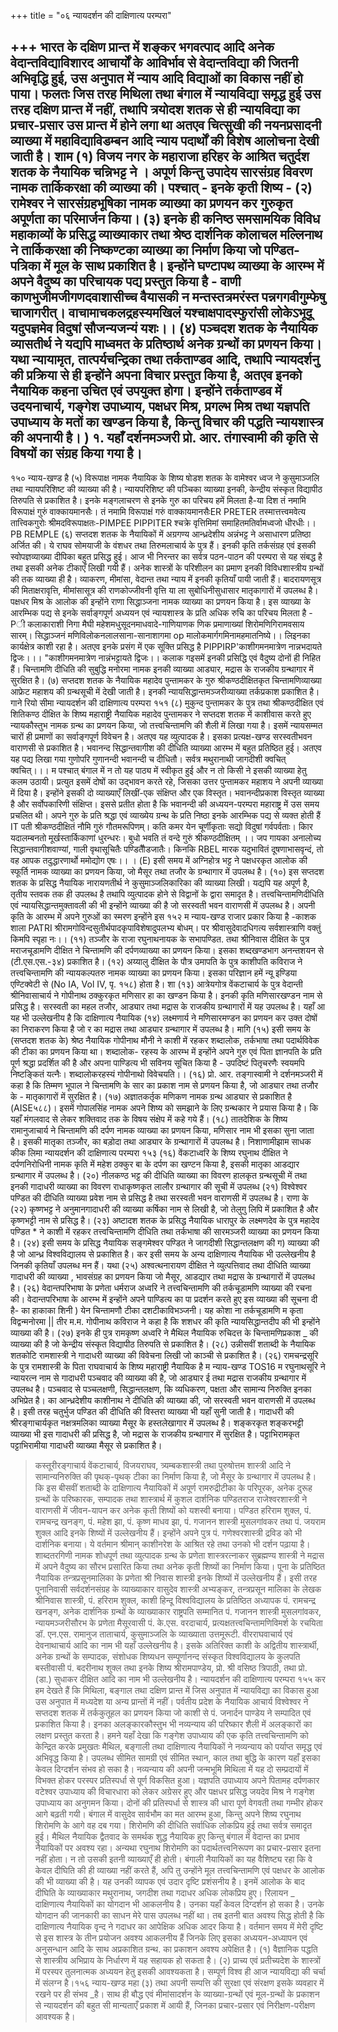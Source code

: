 +++
title = "०६ न्यायदर्शन की दाक्षिणात्य परम्परा"

+++
भारत के दक्षिण प्रान्त में शङ्कर भगवत्पाद आदि अनेक वेदान्तविद्याविशारद आचार्यों के आविर्भाव से वेदान्तविद्या की जितनी अभिवृद्धि हुई, उस अनुपात में न्याय आदि विद्याओं का विकास नहीं हो पाया। फलतः जिस तरह मिथिला तथा बंगाल में न्यायविद्या समृद्ध हुई उस तरह दक्षिण प्रान्त में नहीं, तथापि त्रयोदश शतक से ही न्यायविद्या का प्रचार-प्रसार उस प्रान्त में होने लगा था अतएव चित्सुखी की नयनप्रसादनी व्याख्या में महाविद्याविडम्बन
आदि न्याय पदार्थों की विशेष आलोचना देखी जाती है। शाम (१) विजय नगर के महाराजा हरिहर के आश्रित चतुर्दश शतक के नैयायिक चन्निभट्ट ने
। अपूर्ण किन्तु उपादेय सारसंग्रह विवरण नामक तार्किकरक्षा की व्याख्या की। पश्चात् - इनके कृती शिष्य - (२) रामेश्वर ने सारसंग्रहभूषिका नामक व्याख्या का प्रणयन कर गुरुकृत अपूर्णता का
परिमार्जन किया। (३) इनके ही कनिष्ठ समसामयिक विविध महाकाव्यों के प्रसिद्ध व्याख्याकार तथा श्रेष्ठ
दार्शनिक कोलाचल मल्लिनाथ ने तार्किकरक्षा की निष्कण्टका व्याख्या का निर्माण किया जो पण्डित-पत्रिका में मूल के साथ प्रकाशित है। इन्होंने घण्टापथ व्याख्या के
आरम्भ में अपने वैदुष्य का परिचायक पद्य प्रस्तुत किया है - वाणी काणभुजीमजीगणदवाशासीच्च वैयासकी
न मन्तस्तत्रमरंस्त पन्नगगवीगुम्फेषु चाजागरीत्। वाचामाचकलद्रहस्यमखिलं यश्चाक्षपादस्फुरांसी
लोकेऽभूदू यदुपज्ञमेव विदुषां सौजन्यजन्यं यशः।। (४) पञ्चदश शतक के नैयायिक व्यासतीर्थ ने यद्यपि माध्वमत के प्रतिष्ठार्थ अनेक ग्रन्थों
का प्रणयन किया। यथा न्यायामृत, तात्पर्यचन्द्रिका तथा तर्कताण्डव आदि, तथापि न्यायदर्शनु की प्रक्रिया से ही इन्होंने अपना विचार प्रस्तुत किया है, अतएव इनको नैयायिक कहना उचित एवं उपयुक्त होगा। इन्होंने तर्कताण्डव में उदयनाचार्य, गङ्गेश उपाध्याय, पक्षधर मिश्र, प्रगल्भ मिश्र तथा यज्ञपति उपाध्याय के मतों का
खण्डन किया है, किन्तु विचार की पद्धति न्यायशास्त्र की अपनायी है। )
१. यहाँ दर्शनमञ्जरी प्रो. आर. तंगास्वामी की कृति से विषयों का संग्रह किया गया है।
-
१५०
न्याय-खण्ड
है
(५) विरूपाक्ष नामक नैयायिक के शिष्य षोडश शतक के वामेश्वर ध्वज ने कुसुमाञ्जलि
तथा न्यायपरिशिष्ट की व्याख्या की है। न्यायपरिशिष्ट की पञ्चिका व्याख्या इनकी, केन्द्रीय संस्कृत विद्यापीठ तिरुपति से प्रकाशित है। इनके मङ्गलाचरण से इनके गुरु का परिचय हमें मिलता है-या दिश
तं नमामि विरूपाक्षं गुरुं वाक्कायमानसैः। तं नमामि विरूपाक्षं गरुं वाक्कायमानसैःER PRETER तस्मात्तत्त्वमवेत्य तात्त्विकगुरोः श्रीमदविरूपाक्षतः-PIMPEE PIPPITER
श्चक्रे वृत्तिमिमां समाहितमतिर्वामध्वजो धीरधीः।।PB REMPLE (६) सप्तदश शतक के नैयायिकों में अग्रगण्य आन्ध्रदेशीय अन्नंभट्ट ने असाधारण प्रतिष्ठा
अर्जित की। ये राघव सोमयाजी के वंशधर तथा तिरुमलाचार्य के पुत्र हैं। इनकी कृति
तर्कसंग्रह एवं इसकी स्वोपज्ञव्याख्या दीपिका बहुत प्रसिद्ध हुई। आज भी निरन्तर का सर्वत्र पठन-पाठन की परम्परा से यह संबद्ध है तथा इसकी अनेक टीकाएँ लिखी
गयी हैं। अनेक शास्त्रों के परिशीलन का प्रमाण इनकी विविधशास्त्रीय ग्रन्थों की तक व्याख्या ही है। व्याकरण, मीमांसा, वेदान्त तथा न्याय में इनकी कृतियाँ पायी जाती
हैं। बादरायणसूत्र की मिताक्षरावृत्ति, मीमांसासूत्र की राणकोज्जीवनी वृत्ति या ला सुबोधिनीसुधासार मातृकागारों में उपलब्ध है। पक्षधर मिश्र के आलोक की इन्होंने राणा सिद्धाञ्जना नामक व्याख्या का प्रणयन किया है। इस व्याख्या के आरम्भिक पद्य
से इनके सर्वाङ्गपूर्ण अध्ययन एवं न्यायशास्त्र के प्रति अधिक रुचि का परिचय मिलता है -Pी कलाकाराशी निगा
मैघी महेशमधुसूदनमाधवादे-गाणियाणक णिक प्रमाणाख्यां शिरोमणिगिरामवसाय सारम्।
सिद्धाञ्जनं मणिविलोकनलालसाना-सानाशागमा
op मालोकमार्गगमिनामहमातनिष्ये।। लिइनका कार्यक्षेत्र काशी रहा है। अतएव इनके प्रसंग में एक सूक्ति प्रसिद्ध है PIPPIRP'काशीगमनमात्रेण नान्नभदायते द्विजः।।।
"काशीगमनमात्रेण नान्नंभट्टायते द्विजः।। कलाक गइसमें इनकी प्रसिद्धि एवं वैदुष्य दोनों ही निहित हैं। चिन्तामणि दीधिति की सुबुद्धि मनोरमा नामक इनकी व्याख्या आड्यार, मद्रास के राजकीय ग्रन्थागार में सुरक्षित है। (७) सप्तदश शतक के नैयायिक महादेव पुन्तामकर के गुरु श्रीकण्ठदीक्षितकृत
चिन्तामणिव्याख्या आफ्रेट महाशय की ग्रन्थसूची में देखी जाती है। इनकी न्यायसिद्धान्तमञ्जरीव्याख्या तर्कप्रकाश प्रकाशित है। गाने रियो
सीमा
न्यायदर्शन की दाक्षिणात्य परम्परा
१५१ (८) मुकुन्द पुन्तामकर के पुत्र तथा श्रीकण्ठदीक्षित एवं शितिकण्ठ दीक्षित के शिष्य
महाराष्ट्री नैयायिक महादेव पुन्तामकर ने सप्तदश शतक में काशीवास करते हुए न्यायकौस्तुभ नामक ग्रन्थ का प्रणयन किया, जो तत्त्वचिन्तामणि की शैली में लिखा गया है। इसमें न्यायसम्मत चारों ही प्रमाणों का सर्वाङ्गपूर्ण विवेचन है। अतएव यह व्युत्पादक है। इसका प्रत्यक्ष-खण्ड सरस्वतीभवन वाराणसी से प्रकाशित है। भवानन्द सिद्धान्तवागीश की दीधिति व्याख्या आरम्भ में बहुत प्रतिष्ठित हुई। अतएव यह पद्य लिखा गया
गुणोपरि गुणानन्दी भवानन्दी च दीधितौ।
सर्वत्र मथुरानाथी जागदीशी क्वचित् क्वचित्।।। म पश्चात् बंगाल में न तो यह पाठ्य में स्वीकृत हुई और न तो किसी ने इसकी व्याख्या हेतु कलम उठायी। प्रत्युत इसमें दोषों का उद्भावन करते रहे, जिसका उत्तर पुन्तामकर महाशय ने अपनी व्याख्या में दिया है। इन्होंने इसकी दो व्याख्याएँ लिखीं-एक संक्षिप्त
और एक विस्तृत। भवानन्दीप्रकाश विस्तृत व्याख्या है और सर्वोपकारिणी संक्षिप्त। इससे प्रतीत होता है कि भवानन्दी की अध्ययन-परम्परा महाराष्ट्र में उस समय प्रचलित थी। अपने गुरु के प्रति श्रद्धा एवं व्याख्येय ग्रन्थ के प्रति निष्ठा इनके आरम्भिक पद्य से व्यक्त होती हैं
IT पती श्रीकण्ठदीक्षितं नौमि गुरुं गौतमरूपिणम्। कति कमर
येन चूर्णीकृताः सद्यो विदुषां गर्वपर्वताः। किार यदालम्बनतो मूर्खस्तार्किकाणां धुरन्धरः। बुधो भवति तं वन्दे गुरुं श्रीकण्ठदीक्षितम् ।। जप गायका
अनालोच्य सिद्धान्तवागीशवाण्यां, गाली वृथासूचितैः पण्डितैौडजातैः। किनकि RBEL मारक यदुभावितं दूषणाभासवृन्दं, तो वह आपक
तदुद्धारणार्थो ममोद्योग एषः।। । (E) इसी समय में अग्निहोत्र भट्ट ने पक्षधरकृत आलोक की स्फूर्ति नामक व्याख्या का
प्रणयन किया, जो मैसूर तथा तजौर के ग्रन्थागार में उपलब्ध है। (१०) इस सप्तदश शतक के प्रसिद्ध नैयायिक नारायणतीर्थ ने कुसुमाञ्जलिकारिका की
व्याख्या लिखी। यद्यपि यह अपूर्ण है, तृतीय स्तवक तक ही उपलब्ध है तथापि व्युत्पादक होने से विद्वानों के द्वारा समादृत है। तत्त्वचिन्तामणिदीधिति एवं न्यायसिद्धान्तमुक्तावली की भी इन्होंने व्याख्या की है जो सरस्वती भवन वाराणसी में उपलब्ध है। अपनी कृति के आरम्भ में अपने गुरुओं का स्मरण इन्होंने इस
१५२
म न्याय-खण्ड राजार प्रकार किया है -काशक शाला PATRI श्रीरामगोविन्दसुतीर्थपादकृपाविशेषादुपलभ्य बोधम्। पर
श्रीवासुदेवादधिगत्य सर्वशास्त्राणि वक्तुं किमपि स्पृहा नः।।
(११) तञ्जौर के राजा रघुनाथनायक के सभापण्डित. तथा श्रीनिवास दीक्षित के पुत्र मराजचूडामणि दीक्षित ने चिन्तामणि की दर्पणव्याख्या का प्रणयन किया। इसका
शब्दखण्डभाग अनन्तशयन से (टी.एस.एस.-३४) प्रकाशित है। (१२) अय्यालु दीक्षित के पौत्र उमापति के पुत्र काशीपति कविराज ने तत्त्वचिन्तामणि की
न्यायकल्पतरु नामक व्याख्या का प्रणयन किया। इसका परिज्ञान हमें न्यू इण्डिया
एण्टिक्वेटी से (No IA, Vol IV, पृ. १५८) होता है। शा (१३) आत्रेयगोत्र वेंकटाचार्य के पुत्र वेदान्ती श्रीनिवासाचार्य ने गोपीनाथ ठक्कुरकृत मणिसार हा का खण्डन किया है। इनकी कृति मणिसारखण्डन नाम से प्रसिद्ध है। सरस्वती का महल तजौर, आड्यार तथा मद्रास के राजकीय ग्रन्थागारों में यह उपलब्ध है। यहाँ
आ यह भी उल्लेखनीय है कि दाक्षिणात्य नैयायिक (१४) लक्ष्मणार्य ने मणिसारमण्डन का प्रणयन कर उक्त दोषों का निराकरण किया है जो र
का मद्रास तथा आड्यार ग्रन्थागार में उपलब्ध है।
मागि (१५) इसी समय के (सप्तदश शतक के) श्रेष्ठ नैयायिक गोपीनाथ मौनी ने काशी में
रहकर शब्दालोक, तर्कभाषा तथा पदार्थविवेक की टीका का प्रणयन किया था। शब्दालोक- रहस्य के आरम्भ में इन्होंने अपने गुरु एवं पिता ज्ञानपति के प्रति पूर्ण श्रद्धा प्रदर्शित की है और अपना पाण्डित्य भी सविनय सूचित किया है -
उपदिष्टं पितृचरणैः स्वयमपि निष्टङ्कितं यत्नैः।
शब्दालोकरहस्यं गोपीनाथो विवेचयति।। (१६) प्रो. आर. तङ्गास्वामी ने दर्शनमञ्जरी में कहा है कि तिम्मण भूपाल ने चिन्तामणि
के सार का प्रकाश नाम से प्रणयन किया है, जो आड्यार तथा तजौर के - मातृकागारों में सुरक्षित है। (१७) अज्ञातकर्तृक मणिकण नामक ग्रन्थ आड्यार से प्रकाशित है (AISE५८८)। इसमें
गोपालसिंह नामक अपने शिष्य को समझाने के लिए ग्रन्थकार ने प्रयास किया है। कि यहाँ मंगलवाद से लेकर शक्तिवाद तक के विषय संक्षेप में कहे गये हैं। (१८) तातदेशिक के शिष्य रामानुजाचार्य ने चिन्तामणि की दर्पण नामक व्याख्या का
प्रणयन किया, मणिसार नाम भी इसका सुना जाता है। इसकी मातृका तञ्जौर, का बड़ोदा तथा आड्यार के ग्रन्थागारों में उपलब्ध है। निशाणामीझाम
साधक कीक लिमा
न्यायदर्शन की दाक्षिणात्य परम्परा
१५३ (१६) वेंकटाध्वरि के शिष्य रघुनाथ दीक्षित ने दर्पणनिरोधिनी नामक कृति में महेश ठक्कुर बा के दर्पण का खण्टन किया है, इसकी मातृका आडद्यार ग्रन्थागार में उपलब्ध है। (२०) नीलकण्ठ भट्ट की दीधिति व्याख्या का विवरण हालकृत ग्रन्थसूची में तथा इनकी
गादाधरी व्याख्या का विवरण राधाकृष्णकृत लालौर ग्रन्थागार की सूची में उपलब्ध
(२१) विश्वेश्वर पण्डित की दीधिति व्याख्या प्रवेश नाम से प्रसिद्ध है तथा सरस्वती भवन
वाराणसी में उपलब्ध है। राणा के (२२) कृष्णभट्ट ने अनुमानगादाधरी की व्याख्या कर्षिका नाम से लिखी है, जो तेलुगु लिपि
में प्रकाशित है और कृष्णभट्टी नाम से प्रसिद्ध है। (२३) अष्टादश शतक के प्रसिद्ध नैयायिक धारापुर के लक्ष्मणदेव के पुत्र महादेव पण्डित * ने काशी में रहकर तत्त्वचिन्तामणि दीधिति तथा तर्कभाषा की सारमञ्जरी
व्याख्या का प्रणयन किया है। (२४) इसी समय के प्रसिद्ध नैयायिक सङ्गमेश्वर पण्डित ने जागदीशी सिद्धान्तलक्षण की
ग) व्याख्या की है जो आन्ध्र विश्वविद्यालय से प्रकाशित है। कर
इसी समय के अन्य दाक्षिणात्य नैयायिक भी उल्लेखनीय है जिनकी कृतियाँ उपलब्ध मन हैं। यथा (२५) अश्वत्थनारायण दीक्षित ने व्युत्पत्तिवाद तथा दीधिति व्याख्या गादाधरी की व्याख्या , भावसंग्रह का प्रणयन किया जो मैसूर, आडद्यार तथा मद्रास के ग्रन्थागारों में
उपलब्ध है। (२६) वेदान्तपरिभाषा के प्रणेता धर्मराज अध्वरि ने तत्त्वचिन्तामणि की तर्कचूडामणि
व्याख्या की रचना की। वेदान्तपरिभाषा के आरम्भ में इन्होंने अपने पाण्डित्य का पा प्रदर्शन करते हुए इस व्याख्या की सूचना दी है-
का
हाकाका शिनी ) येन चिन्तामणौ टीका दशटीकाविभञ्जनी।
यह कोशा ना तर्कचूडामणि म कृता विद्वन्मनोरमा ||
तीर म.म. गोपीनाथ कविराज ने कहा है कि शशधर की कृति न्यायसिद्धान्तदीप की भी इन्होंने व्याख्या की है। (२७) इनके ही पुत्र रामकृष्ण अध्वरि ने मैथिल नैयायिक रुचिदत्त के चिन्तामणिप्रकाश
_ की व्याख्या की है जो केन्द्रीय संस्कृत विद्यापीठ तिरुपति से प्रकाशित है। (२८) उन्नीसवीं शताब्दी के नैयायिक शतकोटि रामशास्त्री ने गादाधरी व्याख्या की विवेचना
लिखी जो काञ्ची से प्रकाशित है। (२६) रामचन्द्रसूरि के पुत्र रामशास्त्री के पिता राघवाचार्य के शिष्य महाराष्ट्री नैयायिक
है
म
न्याय-खण्ड
TOS16
म रघुनाथसूरि ने न्यायरत्न नाम से गादाधरी पञ्चवाद की व्याख्या की है, जो आड्यार ई तथा मद्रास राजकीय ग्रन्थागार में उपलब्ध है। पञ्चवाद से पञ्चलक्षणी, सिद्धान्तलक्षण, कि व्यधिकरण, पक्षता और सामान्य निरुक्ति इनका अभिप्रेत है। का
आन्ध्रदेशीय काशीनाथ ने दीधिति की व्याख्या की, जो सरस्वती भवन वाराणसी में उपलब्ध है। इसी तरह चतुर्भुज पण्डित की दीधिति की विस्तरा व्याख्या भी यहाँ सुनी जाती है। गादाधरी की श्रीरङ्गाचार्यकृत नक्षत्रमलिका व्याख्या मैसूर के हस्तलेखागार में उपलब्ध है। शङ्करकृत शङ्करभट्टी व्याख्या भी इस गादाधरी की प्रसिद्ध है, जो मद्रास के राजकीय ग्रन्थागार में सुरक्षित है। पट्टाभिरामकृत पट्टाभिरामीया गादाधरी व्याख्या मैसूर से प्रकाशित है।
> कस्तूरीरङ्गाचार्य वेंकटाचार्य, विजयराघव, त्र्यम्बकशास्त्री तथा पुरुषोत्तम शास्त्री आदि ने सामान्यनिरुक्ति की पृथक्-पृथक् टीका का निर्माण किया है, जो मैसूर के ग्रन्थागार में उपलब्ध है।
कि इस बीसवीं शताब्दी के दाक्षिणात्य नैयायिकों में अपूर्ण रामरुद्रीटीका के परिपूरक, अनेक दुरूह ग्रन्थों के परिष्कारक, सम्पादक तथा शास्त्रार्थ में कुशल दार्शनिक पण्डितराज राजेश्वरशास्त्री ने वाराणसी में जीवन-यापन कर अनेक कृती शिष्यों को यशस्वी बनाया। पण्डित हरिराम शुक्ल, पं. रामचन्द्र खनङ्ग, पं. महेश झा, पं. कृष्ण माधव झा, पं. गजानन शास्त्री मुसलगांवकर तथा पं. जयराम शुक्ल आदि इनके शिष्यों में उल्लेखनीय हैं। इन्होंने अपने पुत्र पं. गणेश्वरशास्त्री द्रविड को भी दार्शनिक बनाया। ये वर्तमान श्रीमान् काशीनरेश के आश्रित रहे तथा उनको भी दर्शन पढ़ाया है। शाब्दतरगिणी नामक शोधपूर्ण तथा व्युत्पादक ग्रन्थ के प्रणेता शास्त्ररत्नाकर सुब्रह्मण्य शास्त्री ने मद्रास में अपने वैदुष्य का सौरभ प्रसारित किया तथा अनेक कृती शिष्यों का निर्माण किया। पूना के प्रतिष्ठित नैयायिक तन्त्रप्रसूनमालिका के प्रणेता श्री निवास शास्त्री इनके शिष्यों में उल्लेखनीय हैं। इसी तरह पूनानिवासी सर्वदर्शनसंग्रह के व्याख्याकार वासुदेव शास्त्री अभ्यङ्कर, तन्त्रप्रसून मालिका के लेखक श्रीनिवास शास्त्री, पं. हरिराम शुक्ल, काशी हिन्दू विश्वविद्यालय के प्रतिष्ठित अध्यापक पं. रामचन्द्र खनङ्ग, अनेक दार्शनिक ग्रन्थों के व्याख्याकार राष्ट्रपति सम्मानित पं. गजानन शास्त्री मुसलगांवकर, न्यायमञ्जरीसौरभ के प्रणेता मैसूरवासी पं. के.एस. वरदाचार्य, प्रत्यक्षतत्त्वचिन्तामणिविमर्श के रचयिता डॉ. एन.एस. रामानुज ताताचार्य, कुसुमाञ्जलि के व्याख्याता उत्तमूरूटी. वीरराघवाचार्य एवं देवनाथाचार्य
आदि का नाम भी यहाँ उल्लेखनीय है।
इसके अतिरिक्त काशी के अद्वितीय शास्त्रार्थी, अनेक ग्रन्थों के सम्पादक, संशोधक शिष्यधन सम्पूर्णानन्द संस्कृत विश्वविद्यालय के कुलपति बस्तीवासी पं. बदरीनाथ शुक्ल तथा इनके शिष्य श्रीरामपाण्डेय, प्रो. श्री वसिष्ठ त्रिपाठी, तथा प्रो. (डा.) सुधाकर दीक्षित
आदि का नाम भी उल्लेखनीय है।
न्यायदर्शन की दाक्षिणात्य परम्परा
१५५
कर हम देखते हैं कि मिथिला, बङ्गाल तथा दक्षिण प्रान्त में जिस अनुपात में न्यायविद्या का विकास हुआ उस अनुपात में मध्यदेश या अन्य प्रान्तों में नहीं। पर्वतीय प्रदेश के नैयायिक आचार्य विश्वेश्वर ने सप्तदश शतक में तर्ककुतूहल का प्रणयन किया जो काशी से पं. जनार्दन पाण्डेय ने सम्पादित एवं प्रकाशित किया है। इनका अलङ्कारकौस्तुभ भी नव्यन्याय की परिष्कार शैली में अलङ्कारों का लक्षण प्रस्तुत करता है।
हमने यहाँ देखा कि गङ्गेश उपाध्याय की एक कृति तत्त्वचिन्तामणि को केन्द्रित करके प्रमुखतः मैथिल, बङ्गाली तथा दाक्षिणात्य नैयायिकों ने नव्यन्याय को पर्याप्त समृद्ध एवं अभिवृद्ध किया है। उपलब्ध सीमित सामग्री एवं सीमित स्थान, काल तथा बुद्धि के कारण यहाँ इसका केवल दिग्दर्शन संभव हो सका है। नव्यन्याय की अपनी जन्मभूमि मिथिला में यह दो सम्प्रदायों में विभक्त होकर परस्पर प्रतिस्पर्धा से पूर्ण विकसित हुआ। यज्ञपति उपाध्याय अपने पितामह दर्पणकार वटेश्वर उपाध्याय की विचारधारा को लेकर अग्रेसर हुए और पक्षधर प्रसिद्ध जयदेव मिश्र ने गङ्गेश उपाध्याय का अनुगमन किया। दोनों की प्रतिस्पर्धा से शास्त्र की धारा पूर्ण वेगवती तथा गम्भीर होकर आगे बढ़ती गयी।
बंगाल में वासुदेव सार्वभौम का मत आरम्भ हुआ, किन्तु अपने शिष्य रघुनाथ शिरोमणि के आगे वह दब गया। शिरोमणि की दीधिति सर्वाधिक लोकप्रिय हुई तथा सर्वत्र समादृत हुई।
मैथिल नैयायिक द्वैतवाद के समर्थक शुद्ध नैयायिक हुए किन्तु बंगाल में वेदान्त का प्रभाव नैयायिकों पर अवश्य रहा। अन्यथा रघुनाथ शिरोमणि का पदार्थतत्त्वनिरूपण का प्रचार-प्रसार इतना नहीं होता। न तो उसकी इतनी व्याख्याएँ ही होती।
बंगाली नैयायिकों का यह वैशिष्ट्य रहा कि वे केवल दीघिति की ही व्याख्या नहीं करते हैं, अपि तु उन्होंने मूल तत्त्वचिन्तामणि एवं पक्षधर के आलोक की भी व्याख्या की है। यह उनकी व्यापक एवं उदार दृष्टि प्रशंसनीय है। इनमें आलोक के बाद दीघिति के व्याख्याकार मथुरानाथ, जगदीश तथा गदाधर अधिक लोकप्रिय हुए। रिलायन
_ दाक्षिणात्य नैयायिकों का योगदान भी आकलनीय है। उनका यहाँ केवल दिग्दर्शन हो सका है। उनके योगदान की जानकारी का साधन मेरे पास उपलब्ध नहीं था। तब इतनी बात अवश्य सिद्ध होती है कि दाक्षिणात्य नैयायिक वृन्द ने गदाधर का आपेक्षिक अधिक
आदर किया है।
वर्तमान समय में मेरी दृष्टि से इस शास्त्र के तीन प्रयोजन अवश्य आकलनीय हैं जिनके लिए इसका अध्ययन-अध्यापन एवं अनुसन्धान आदि के साथ अप्रकाशित ग्रन्थ. का प्रकाशन अवश्य अपेक्षित है। (१) वैज्ञानिक पद्धति से शास्त्रीय अभिप्राय के निर्धारण में यह सहायक हो सकता है। (२) प्राच्य एवं प्रतीच्यदेश के शास्त्रों में परस्पर तुलनात्मक अध्ययन हेतु इसकी
आवश्यकता है। सम्पूर्ण विश्व ही आज न्यायविद्या की चर्चा में संलग्न है।१५६
न्याय-खण्ड महा (३) तथा अपनी सम्पत्ति की सुरक्षा एवं संरक्षण इसके व्यवहार में रखने पर ही संभव _है। साथ ही बौद्ध एवं मीमांसादर्शन के व्याख्या-ग्रन्थों एवं मूल-ग्रन्थों के प्रकाशन से
न्यायदर्शन की बहुत सी मान्यताएँ प्रकाश में आयी हैं, जिनका प्रचार-प्रसार एवं निरीक्षण-परीक्षण आवश्यक है।
